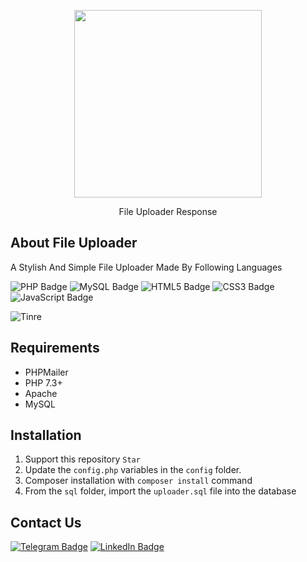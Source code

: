 <p align="center"><img src="https://HeroExpert.ir/GitHub/Preview.png" width="300"></p>

<p align="center">File Uploader Response</p>

## About File Uploader

A Stylish And Simple File Uploader Made By Following Languages

![PHP Badge](https://img.shields.io/badge/PHP-777BB4?logo=php&logoColor=fff&style=flat)
![MySQL Badge](https://img.shields.io/badge/MySQL-4479A1?logo=mysql&logoColor=fff&style=flat)
![HTML5 Badge](https://img.shields.io/badge/HTML5-E34F26?logo=html5&logoColor=fff&style=flat)
![CSS3 Badge](https://img.shields.io/badge/CSS3-1572B6?logo=css3&logoColor=fff&style=flat)
![JavaScript Badge](https://img.shields.io/badge/JavaScript-F7DF1E?logo=javascript&logoColor=000&style=flat)
 

![Tinre](https://HeroExpert.ir/GitHub/FileUploader/English.gif)


## Requirements

* PHPMailer
* PHP 7.3+
* Apache
* MySQL
  
  

## Installation

1. Support this repository `Star`
2. Update the `config.php` variables in the `config` folder.
3. Composer installation with `composer install` command
4. From the `sql` folder, import the `uploader.sql` file into the database


## Contact Us

<a href="https://t.me/HeroExpert_ir">![Telegram Badge](https://img.shields.io/badge/Telegram-26A5E4?logo=telegram&logoColor=fff&style=flat)</a>
<a href="https://www.linkedin.com/in/amirreza-ebrahimi-9623052a9">![LinkedIn Badge](https://img.shields.io/badge/LinkedIn-0A66C2?logo=linkedin&logoColor=fff&style=flat)</a>
